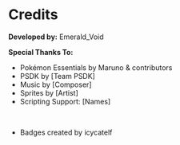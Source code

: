 # Credits

**Developed by:** Emerald_Void

**Special Thanks To:**
- Pokémon Essentials by Maruno & contributors  
- PSDK by [Team PSDK]  
- Music by [Composer]  
- Sprites by [Artist]  
- Scripting Support: [Names]

<br>

- Badges created by icycatelf